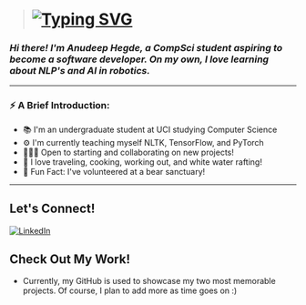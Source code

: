 >  # [![Typing SVG](https://readme-typing-svg.demolab.com?font=Dancing+Script&size=23&pause=1000&color=28A1FF&background=FFFEFE00&width=435&lines=A+Little+Progress+Each+Day+Adds+Up+To+Big+Results)](https://git.io/typing-svg)

###  _Hi there! I'm Anudeep Hegde, a CompSci student aspiring to become a software developer. On my own, I love learning about NLP's and AI in robotics._

---
<!--
**ARHegde01/ARHegde01** is a ✨ _special_ ✨ repository because its `README.md` (this file) appears on your GitHub profile.

Here are some ideas to get you started:

- 🔭 I’m currently working on ...
- 🌱 I’m currently learning ...
- 👯 I’m looking to collaborate on ...
- 🤔 I’m looking for help with ...
- 💬 Ask me about ...
- 📫 How to reach me: ...
- 😄 Pronouns: ...
- ⚡ Fun fact: ...
-->
### ⚡️ A Brief Introduction: 
- 📚 I'm an undergraduate student at UCI studying Computer Science
- ⚙️ I'm currently teaching myself NLTK, TensorFlow, and PyTorch
- 🧑🏻‍💻 Open to starting and collaborating on new projects!
- 🧳 I love traveling, cooking, working out, and white water rafting!
- 🐻 Fun Fact: I've volunteered at a bear sanctuary!

---
## Let's Connect! 
[![LinkedIn](https://img.shields.io/badge/LinkedIn-0077B5?style=for-the-badge&logo=linkedin&logoColor=white)](https://www.linkedin.com/in/anudeep-hegde/)
<!-- [![Gmail](https://img.shields.io/badge/Gmail-D14836?style=for-the-badge&logo=gmail&logoColor=white)] --> 

## Check Out My Work! 
- Currently, my GitHub is used to showcase my two most memorable projects. Of course, I plan to add more as time goes on :) 



